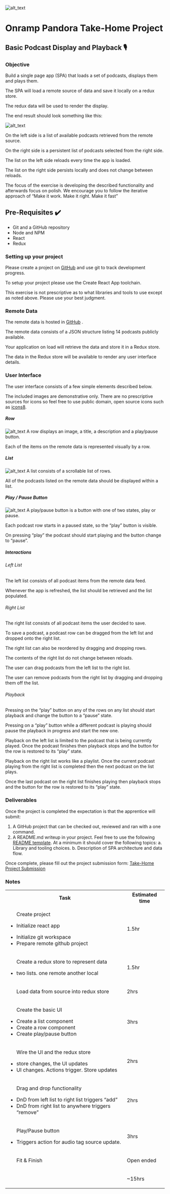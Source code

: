 ![alt_text](https://www.onramp.io/assets/onramp-blue.svg "Onramp Logo")

# Onramp Pandora Take-Home Project
## Basic Podcast Display and Playback 🎙

### Objective

Build a single page app (SPA) that loads a set of podcasts, displays them and plays them.

The SPA will load a remote source of data and save it locally on a redux store.

The redux data will be used to render the display.

The end result should look something like this:

![alt_text](/assets/podcast-app.png "Podcast App")

On the left side is a list of available podcasts retrieved from the remote source.

On the right side is a persistent list of podcasts selected from the right side.

The list on the left side reloads every time the app is loaded.

The list on the right side persists locally and does not change between reloads.

The focus of the exercise is developing the described functionality and afterwards focus on polish. We encourage you to follow the iterative approach of “Make it work. Make it right. Make it fast”

## Pre-Requisites ✔️

- Git and a GitHub repository
- Node and NPM
- React
- Redux

### Setting up your project

Please create a project on [GitHub](https://github.com/) and use git to track development progress.

To setup your project please use the Create React App toolchain.

This exercise is not prescriptive as to what libraries and tools to use except as noted above. Please use your best judgment.

### Remote Data

The remote data is hosted in [GitHub](https://gist.githubusercontent.com/CervantesVive/3f85bf26672cf27fe1cd932ffcb7ecac/raw/4de50b351a62158083a97f3b950bd786d3ffd928/awesome-podcasts.json) .

The remote data consists of a JSON structure listing 14 podcasts publicly available.

Your application on load will retrieve the data and store it in a Redux store.

The data in the Redux store will be available to render any user interface details.

### User Interface

The user interface consists of a few simple elements described below.

The included images are demonstrative only. There are no prescriptive sources for icons so feel free to use public domain, open source icons such as [icons8](https://www.google.com/url?q=https://icons8.com/icon/pack/media-controls/wired&sa=D&source=editors&ust=1613253218899000&usg=AOvVaw1Lbj2LFlX464K86uMKie25).

##### Row

![alt_text](/assets/row.png "row example")
A row displays an image, a title, a description and a play/pause button.


Each of the items on the remote data is represented visually by a row.


##### List

![alt_text](/assets/list.png "list example")
A list consists of a scrollable list of rows.


All of the podcasts listed on the remote data should be displayed within a list.

##### Play / Pause Button

![alt_text](/assets/play-pause.png "play pause icon example")
A play/pause button is a button with one of two states, play or pause.


Each podcast row starts in a paused state, so the “play” button is visible.


On pressing “play” the podcast should start playing and the button change to “pause”.

##### Interactions

###### Left List


The left list consists of all podcast items from the remote data feed.


Whenever the app is refreshed, the list should be retrieved and the list populated.

###### Right List
The right list consists of all podcast items the user decided to save.


To save a podcast, a podcast row can be dragged from the left list and dropped onto the right list.


The right list can also be reordered by dragging and dropping rows.


The contents of the right list do not change between reloads.


The user can drag podcasts from the left list to the right list.


The user can remove podcasts from the right list by dragging and dropping them off the list.


###### Playback

Pressing on the “play” button on any of the rows on any list should start playback and change the button to a “pause” state.


Pressing on a “play” button while a different podcast is playing should pause the playback in progress and start the new one.


Playback on the left list is limited to the podcast that is being currently played. Once the podcast finishes then playback stops and the button for the row is restored to its “play” state.


Playback on the right list works like a playlist. Once the current podcast playing from the right list is completed then the next podcast on the list plays.


Once the last podcast on the right list finishes playing then playback stops and the button for the row is restored to its “play” state.

### Deliverables

Once the project is completed the expectation is that the apprentice will submit:


1. A GitHub project that can be checked out, reviewed and ran with a one command.
2. A README.md writeup in your project. Feel free to use the following [README template](https://github.com/kylelobo/The-Documentation-Compendium/blob/master/en/README_TEMPLATES/Standard.md). At a minimum it should cover the following topics:
      a. Library and tooling choices.
      b. Description of SPA architecture and data flow.

Once complete, please fill out the project submission form:
[Take-Home Project Submission](https://docs.google.com/forms/d/e/1FAIpQLSeyphOplL7AJdED7pT-vt5yeQfqpTbyrzXHIrLHViWaZ9yd4Q/viewform)

### Notes
<table class="c16"><tbody><tr><th>Task</th><th>Estimated time</th></tr><tr class="c14"><td class="c8" colspan="1" rowspan="1"><ul class="c5 lst-kix_7odevik36efb-0 start"><span class="c4">Create project</span></ul><ul class="c5 lst-kix_7odevik36efb-1 start"><li class="c12 c6 li-bullet-0"><span class="c4">Initialize react app</span></li></ul><ul class="c5 lst-kix_7odevik36efb-0"><li class="c7 li-bullet-0"><span class="c4">Initialize git workspace</span></li><li class="c7 li-bullet-0"><span class="c4">Prepare remote github project</span></li></ul></td><td class="c8" colspan="1" rowspan="1"><p class="c17"><span class="c4">1.5hr</span></p></td></tr><tr class="c14"><td class="c8" colspan="1" rowspan="1"><ul class="c5 lst-kix_9qjllioedw3t-0 start">Create a redux store to represent data</ul><ul class="c5 lst-kix_9qjllioedw3t-1 start"><li class="c6 c12 li-bullet-0"><span class="c4">two lists. one remote another local</span></li></ul><p class="c3 c17"><span class="c4"></span></p></td><td class="c8" colspan="1" rowspan="1"><p class="c17"><span class="c4">1.5hr</span></p></td></tr><tr class="c14"><td class="c8" colspan="1" rowspan="1"><ul class="c5 lst-kix_zfic4he9px8n-0 start">Load data from source into redux store</ul></td><td class="c8" colspan="1" rowspan="1"><p class="c17"><span class="c4">2hrs</span></p></td></tr><tr class="c14"><td class="c8" colspan="1" rowspan="1"><ul class="c5 lst-kix_tk9397cf6b8b-0 start">Create the basic UI</ul><ul class="c5 lst-kix_tk9397cf6b8b-1 start"><li class="c12 c6 li-bullet-0"><span class="c4">Create a list component</span></li><li class="c12 c6 li-bullet-0"><span class="c4">Create a row component</span></li><li class="c12 c6 li-bullet-0"><span class="c4">Create play/pause button</span></li></ul></td><td class="c8" colspan="1" rowspan="1"><p class="c17"><span class="c4">3hrs</span></p></td></tr><tr class="c14"><td class="c8" colspan="1" rowspan="1"><ul class="c5 lst-kix_juysxg4pu7np-0 start">Wire the UI and the redux store</ul><ul class="c5 lst-kix_juysxg4pu7np-1 start"><li class="c2 c6 li-bullet-0"><span class="c4">store changes, the UI updates</span></li><li class="c2 c6 li-bullet-0"><span class="c4">UI changes. Actions trigger. Store updates</span></li></ul></td><td class="c8" colspan="1" rowspan="1"><p class="c17"><span class="c4">2hrs</span></p></td></tr><tr class="c14"><td class="c8" colspan="1" rowspan="1"><ul class="c5 lst-kix_4q68hkr16u0e-0 start">Drag and drop functionality</ul><ul class="c5 lst-kix_4q68hkr16u0e-1 start"><li class="c2 c6 li-bullet-0"><span class="c4">DnD from left list to right list triggers “add”</span></li><li class="c2 c6 li-bullet-0"><span class="c4">DnD from right list to anywhere triggers “remove”</span></li></ul></td><td class="c8" colspan="1" rowspan="1"><p class="c17"><span class="c4">2hrs</span></p></td></tr><tr class="c14"><td class="c8" colspan="1" rowspan="1"><ul class="c5 lst-kix_gvielqcdnia5-0 start">Play/Pause button</ul><ul class="c5 lst-kix_gvielqcdnia5-1 start"><li class="c2 c6 li-bullet-0"><span class="c4">Triggers action for audio tag source update.</span></li></ul></td><td class="c8" colspan="1" rowspan="1"><p class="c17"><span class="c4">3hrs</span></p></td></tr><tr class="c14"><td class="c8" colspan="1" rowspan="1"><ul class="c5 lst-kix_hsewd36pjuq0-0 start">Fit &amp; Finish</ul></td><td class="c8" colspan="1" rowspan="1"><p class="c17"><span class="c4">Open ended</span></p></td></tr><tr class="c14"><td class="c8" colspan="1" rowspan="1"><p class="c2 c3 c18"><span class="c4"></span></p></td><td class="c8" colspan="1" rowspan="1"><p class="c17"><span class="c4">~15hrs</span></p></td></tr></tbody></table>